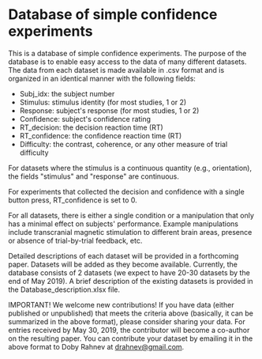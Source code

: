 # Database of simple confidence experiments

This is a database of simple confidence experiments. The purpose of the database is to enable easy access to the data of many different datasets. The data from each dataset is made available in .csv format and is organized in an identical manner with the following fields:
- Subj_idx: the subject number
- Stimulus: stimulus identity (for most studies, 1 or 2)
- Response: subject's response (for most studies, 1 or 2)
- Confidence: subject's confidence rating
- RT_decision: the decision reaction time (RT)
- RT_confidence: the confidence reaction time (RT)
- Difficulty: the contrast, coherence, or any other measure of trial difficulty

For datasets where the stimulus is a continuous quantity (e.g., orientation), the fields "stimulus" and "response" are continuous.

For experiments that collected the decision and confidence with a single button press, RT_confidence is set to 0.

For all datasets, there is either a single condition or a manipulation that only has a minimal effect on subjects' performance. Example manipulations include transcranial magnetic stimulation to different brain areas, presence or absence of trial-by-trial feedback, etc. 

Detailed descriptions of each dataset will be provided in a forthcoming paper. Datasets will be added as they become available. Currently, the database consists of 2 datasets (we expect to have 20-30 datasets by the end of May 2019). A brief description of the existing datasets is provided in the Database_description.xlsx file.

IMPORTANT!
We welcome new contributions! If you have data (either published or unpublished) that meets the criteria above (basically, it can be summarized in the above format), please consider sharing your data. For entries received by May 30, 2019, the contributor will become a co-author on the resulting paper. You can contribute your dataset by emailing it in the above format to Doby Rahnev at drahnev@gmail.com.
